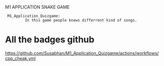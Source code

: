 M1 APPLICATION SNAKE GAME

     M1_Application_Quizgame:
             In this game people knows differrent kind of songs. 
             
             
 # All the badges github
 https://github.com/Susabhan/M1_Application_Quizgame/actions/workflows/cpp_cheak.yml